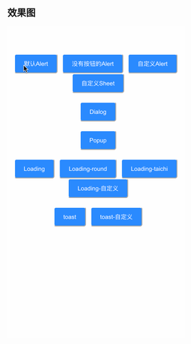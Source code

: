 ## 效果图
![image](https://github.com/04zhujunjie/jj-messagebox/blob/master/screenshot/jj-messagebox.gif)
